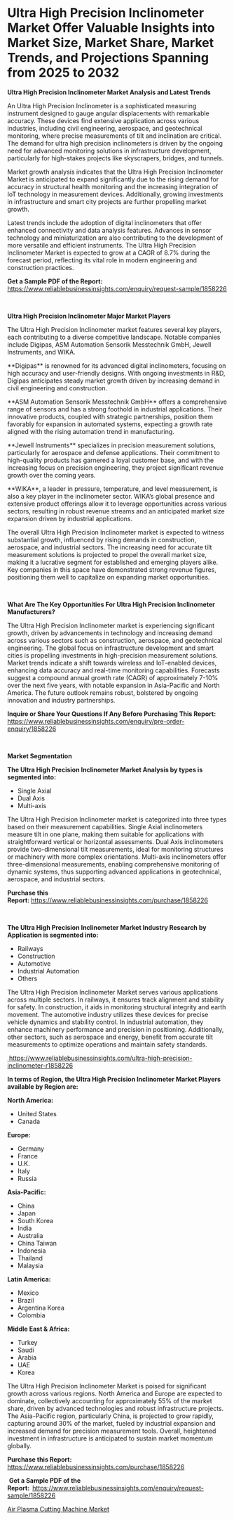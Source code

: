 <p><h1>Ultra High Precision Inclinometer Market Offer Valuable Insights into Market Size, Market Share, Market Trends, and Projections Spanning from 2025 to 2032</h1></p><p><strong>Ultra High Precision Inclinometer Market Analysis and Latest Trends</strong></p>
<p><p>An Ultra High Precision Inclinometer is a sophisticated measuring instrument designed to gauge angular displacements with remarkable accuracy. These devices find extensive application across various industries, including civil engineering, aerospace, and geotechnical monitoring, where precise measurements of tilt and inclination are critical. The demand for ultra high precision inclinometers is driven by the ongoing need for advanced monitoring solutions in infrastructure development, particularly for high-stakes projects like skyscrapers, bridges, and tunnels.</p><p>Market growth analysis indicates that the Ultra High Precision Inclinometer Market is anticipated to expand significantly due to the rising demand for accuracy in structural health monitoring and the increasing integration of IoT technology in measurement devices. Additionally, growing investments in infrastructure and smart city projects are further propelling market growth.</p><p>Latest trends include the adoption of digital inclinometers that offer enhanced connectivity and data analysis features. Advances in sensor technology and miniaturization are also contributing to the development of more versatile and efficient instruments. The Ultra High Precision Inclinometer Market is expected to grow at a CAGR of 8.7% during the forecast period, reflecting its vital role in modern engineering and construction practices.</p></p>
<p><strong>Get a Sample PDF of the Report:&nbsp;</strong> <a href="https://www.reliablebusinessinsights.com/enquiry/request-sample/1858226?utm_campaign=2774&utm_medium=2&utm_source=Github&utm_content=ia&utm_term=28022025&utm_id=ultra-high-precision-inclinometer">https://www.reliablebusinessinsights.com/enquiry/request-sample/1858226</a></p>
<p>&nbsp;</p>
<p><strong>Ultra High Precision Inclinometer Major Market Players</strong></p>
<p><p>The Ultra High Precision Inclinometer market features several key players, each contributing to a diverse competitive landscape. Notable companies include Digipas, ASM Automation Sensorik Messtechnik GmbH, Jewell Instruments, and WIKA.</p><p>**Digipas** is renowned for its advanced digital inclinometers, focusing on high accuracy and user-friendly designs. With ongoing investments in R&D, Digipas anticipates steady market growth driven by increasing demand in civil engineering and construction.</p><p>**ASM Automation Sensorik Messtechnik GmbH** offers a comprehensive range of sensors and has a strong foothold in industrial applications. Their innovative products, coupled with strategic partnerships, position them favorably for expansion in automated systems, expecting a growth rate aligned with the rising automation trend in manufacturing.</p><p>**Jewell Instruments** specializes in precision measurement solutions, particularly for aerospace and defense applications. Their commitment to high-quality products has garnered a loyal customer base, and with the increasing focus on precision engineering, they project significant revenue growth over the coming years.</p><p>**WIKA**, a leader in pressure, temperature, and level measurement, is also a key player in the inclinometer sector. WIKA’s global presence and extensive product offerings allow it to leverage opportunities across various sectors, resulting in robust revenue streams and an anticipated market size expansion driven by industrial applications.</p><p>The overall Ultra High Precision Inclinometer market is expected to witness substantial growth, influenced by rising demands in construction, aerospace, and industrial sectors. The increasing need for accurate tilt measurement solutions is projected to propel the overall market size, making it a lucrative segment for established and emerging players alike. Key companies in this space have demonstrated strong revenue figures, positioning them well to capitalize on expanding market opportunities.</p></p>
<p>&nbsp;</p>
<p><strong>What Are The Key Opportunities For Ultra High Precision Inclinometer Manufacturers?</strong></p>
<p><p>The Ultra High Precision Inclinometer market is experiencing significant growth, driven by advancements in technology and increasing demand across various sectors such as construction, aerospace, and geotechnical engineering. The global focus on infrastructure development and smart cities is propelling investments in high-precision measurement solutions. Market trends indicate a shift towards wireless and IoT-enabled devices, enhancing data accuracy and real-time monitoring capabilities. Forecasts suggest a compound annual growth rate (CAGR) of approximately 7-10% over the next five years, with notable expansion in Asia-Pacific and North America. The future outlook remains robust, bolstered by ongoing innovation and industry partnerships.</p></p>
<p><strong>Inquire or Share Your Questions If Any Before Purchasing This Report:</strong> <a href="https://www.reliablebusinessinsights.com/enquiry/pre-order-enquiry/1858226?utm_campaign=2774&utm_medium=2&utm_source=Github&utm_content=ia&utm_term=28022025&utm_id=ultra-high-precision-inclinometer">https://www.reliablebusinessinsights.com/enquiry/pre-order-enquiry/1858226</a></p>
<p>&nbsp;</p>
<p><strong>Market Segmentation</strong></p>
<p><strong>The Ultra High Precision Inclinometer Market Analysis by types is segmented into:</strong></p>
<p><ul><li>Single Axial</li><li>Dual Axis</li><li>Multi-axis</li></ul></p>
<p><p>The Ultra High Precision Inclinometer market is categorized into three types based on their measurement capabilities. Single Axial inclinometers measure tilt in one plane, making them suitable for applications with straightforward vertical or horizontal assessments. Dual Axis inclinometers provide two-dimensional tilt measurements, ideal for monitoring structures or machinery with more complex orientations. Multi-axis inclinometers offer three-dimensional measurements, enabling comprehensive monitoring of dynamic systems, thus supporting advanced applications in geotechnical, aerospace, and industrial sectors.</p></p>
<p><strong>Purchase this Report:&nbsp;</strong><a href="https://www.reliablebusinessinsights.com/purchase/1858226?utm_campaign=2774&utm_medium=2&utm_source=Github&utm_content=ia&utm_term=28022025&utm_id=ultra-high-precision-inclinometer">https://www.reliablebusinessinsights.com/purchase/1858226</a></p>
<p>&nbsp;</p>
<p><strong>The Ultra High Precision Inclinometer Market Industry Research by Application is segmented into:</strong></p>
<p><ul><li>Railways</li><li>Construction</li><li>Automotive</li><li>Industrial Automation</li><li>Others</li></ul></p>
<p><p>The Ultra High Precision Inclinometer Market serves various applications across multiple sectors. In railways, it ensures track alignment and stability for safety. In construction, it aids in monitoring structural integrity and earth movement. The automotive industry utilizes these devices for precise vehicle dynamics and stability control. In industrial automation, they enhance machinery performance and precision in positioning. Additionally, other sectors, such as aerospace and energy, benefit from accurate tilt measurements to optimize operations and maintain safety standards.</p></p>
<p><a href="https://www.reliablebusinessinsights.com/ultra-high-precision-inclinometer-r1858226?utm_campaign=2774&utm_medium=2&utm_source=Github&utm_content=ia&utm_term=28022025&utm_id=ultra-high-precision-inclinometer">&nbsp;https://www.reliablebusinessinsights.com/ultra-high-precision-inclinometer-r1858226</a></p>
<p><strong>In terms of Region, the Ultra High Precision Inclinometer Market Players available by Region are:</strong></p>
<p>
    <p> <strong> North America: </strong>
        <ul>
            <li>United States</li>
            <li>Canada</li>
        </ul>
        </p> 
    <p> <strong> Europe: </strong>
        <ul>
            <li>Germany</li>
            <li>France</li>
            <li>U.K.</li>
            <li>Italy</li>
            <li>Russia</li>
        </ul>
        </p> 
    <p> <strong> Asia-Pacific: </strong>
        <ul>
            <li>China</li>
            <li>Japan</li>
            <li>South Korea</li>
            <li>India</li>
            <li>Australia</li>
            <li>China Taiwan</li>
            <li>Indonesia</li>
            <li>Thailand</li>
            <li>Malaysia</li>
        </ul>
        </p> 
    <p> <strong> Latin America: </strong>
        <ul>
            <li>Mexico</li>
            <li>Brazil</li>
            <li>Argentina Korea</li>
            <li>Colombia</li>
        </ul>
        </p> 
    <p> <strong> Middle East & Africa: </strong>
        <ul>
            <li>Turkey</li>
            <li>Saudi</li>
            <li>Arabia</li>
            <li>UAE</li>
            <li>Korea</li>
        </ul>
    </p>
    </p>
<p><p>The Ultra High Precision Inclinometer Market is poised for significant growth across various regions. North America and Europe are expected to dominate, collectively accounting for approximately 55% of the market share, driven by advanced technologies and robust infrastructure projects. The Asia-Pacific region, particularly China, is projected to grow rapidly, capturing around 30% of the market, fueled by industrial expansion and increased demand for precision measurement tools. Overall, heightened investment in infrastructure is anticipated to sustain market momentum globally.</p></p>
<p><strong>Purchase this Report: </strong><a href="https://www.reliablebusinessinsights.com/purchase/1858226?utm_campaign=2774&utm_medium=2&utm_source=Github&utm_content=ia&utm_term=28022025&utm_id=ultra-high-precision-inclinometer">https://www.reliablebusinessinsights.com/purchase/1858226</a></p>
<p>&nbsp;<strong>Get a Sample PDF of the Report:&nbsp;&nbsp;</strong><a href="https://www.reliablebusinessinsights.com/enquiry/request-sample/1858226?utm_campaign=2774&utm_medium=2&utm_source=Github&utm_content=ia&utm_term=28022025&utm_id=ultra-high-precision-inclinometer">https://www.reliablebusinessinsights.com/enquiry/request-sample/1858226</a></p>
<p><strong></strong></p>
<p><p><a href="https://github.com/cachuhashieb/Market-Research-Report-List-1/blob/main/air-plasma-cutting-machine-market.md?utm_campaign=2774&utm_medium=2&utm_source=Github&utm_content=ia&utm_term=28022025&utm_id=ultra-high-precision-inclinometer">Air Plasma Cutting Machine Market</a></p></p>